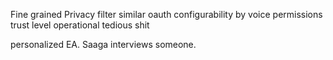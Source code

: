 Fine grained Privacy filter
similar oauth 
configurability by voice
permissions
trust level
operational tedious shit

personalized EA.
Saaga interviews someone.